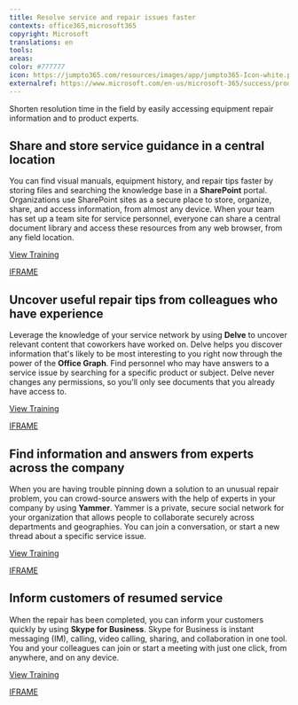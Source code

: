 ```yaml
---
title: Resolve service and repair issues faster
contexts: office365,microsoft365
copyright: Microsoft
translations: en
tools: 
areas: 
color: #777777
icon: https://jumpto365.com/resources/images/app/jumpto365-Icon-white.png
externalref: https://www.microsoft.com/en-us/microsoft-365/success/productivitylibrary/resolve-service-and-repair-issues-faster
---
```

Shorten resolution time in the field&#xA0;by easily accessing equipment repair information and to product experts.


## Share and store service guidance in a central location

You can find visual manuals, equipment history, and repair tips faster by storing files and searching the knowledge base in a **SharePoint** portal. Organizations use SharePoint sites as a secure place to store, organize, share, and access information, from almost any device. When your team has set up a team site for service personnel, everyone can share a central document library and access these resources from any web browser, from any field location.

[View Training](https://support.office.com/article/Create-a-team-site-in-SharePoint-Online-ef10c1e7-15f3-42a3-98aa-b5972711777d)

[IFRAME](https://www.microsoft.com/en-us/videoplayer/embed/RE1UCma)

## Uncover useful repair tips from colleagues who have experience

Leverage the knowledge of your service network by using **Delve** to uncover relevant content that coworkers have worked on. Delve helps you discover information that's likely to be most interesting to you right now through the power of the **Office Graph**. Find personnel who may have answers to a service issue by searching for a specific product or subject. Delve never changes any permissions, so you'll only see documents that you already have access to.

[View Training](https://support.office.com/en-US/article/What-is-Office-Delve-1315665a-c6af-4409-a28d-49f8916878ca)

[IFRAME](https://www.microsoft.com/en-us/videoplayer/embed/RE1TwTh)

## Find information and answers from experts across the company

When you are having trouble pinning down a solution to an unusual repair problem, you can crowd-source answers with the help of experts in your company by using **Yammer**. Yammer is a private, secure social network for your organization that allows people to collaborate securely across departments and geographies. You can join a conversation, or start a new thread about a specific service issue.

[View Training](https://support.office.com/en-us/article/Roll-out-a-successful-Yammer-network-a19aedab-6dc8-44b1-a8c3-72c38abf18b4)

[IFRAME](https://www.microsoft.com/en-us/videoplayer/embed/RE1UEYC)

## Inform customers of resumed service

When the repair has been completed, you can inform your customers quickly by using **Skype for Business**. Skype for Business is instant messaging (IM), calling, video calling, sharing, and collaboration in one tool. You and your colleagues can join or start a meeting with just one click, from anywhere, and on any device.

[View Training](https://support.office.com/en-us/article/Communicate-with-voice-and-video-c1fb68bb-fdfc-4bf5-af41-2ac88e9b6fb0)

[IFRAME](https://www.microsoft.com/en-us/videoplayer/embed/RE1UKai)


